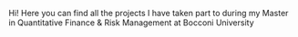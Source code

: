 Hi! Here you can find all the projects I have taken part to during my Master in Quantitative Finance & Risk Management at Bocconi University 
